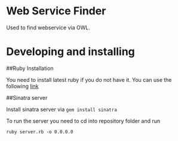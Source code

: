 # Web Service Finder

Used to find webservice via OWL.

# Developing and installing

##Ruby Installation

You need to install latest ruby if you do not have it. You can use the following [link](http://octopress.org/docs/setup/rvm/)

##Sinatra server

Install sinatra server via ```gem install sinatra```

To run the server you need to cd into repository folder and run

```
ruby server.rb -o 0.0.0.0
```


